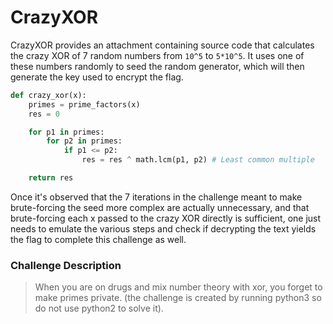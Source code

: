 # CrazyXOR
CrazyXOR provides an attachment containing source code that calculates the crazy XOR of 7 random numbers from `10^5` to `5*10^5`. It uses one of these numbers randomly to seed the random generator, which will then generate the key used to encrypt the flag.

```python
def crazy_xor(x):
	primes = prime_factors(x)
	res = 0

	for p1 in primes:
		for p2 in primes:
			if p1 <= p2:
				res = res ^ math.lcm(p1, p2) # Least common multiple

	return res
```
Once it's observed that the 7 iterations in the challenge meant to make brute-forcing the seed more complex are actually unnecessary, and that brute-forcing each x passed to the crazy XOR directly is sufficient, one just needs to emulate the various steps and check if decrypting the text yields the flag to complete this challenge as well.

### Challenge Description
> When you are on drugs and mix number theory with xor, you forget to make primes private. (the challenge is created by running python3 so do not use python2 to solve it).